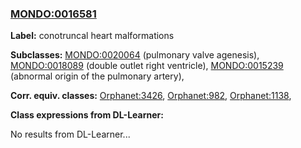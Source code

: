 
### [MONDO:0016581](http://purl.obolibrary.org/obo/MONDO_0016581)
**Label:** conotruncal heart malformations

**Subclasses:** [MONDO:0020064](http://purl.obolibrary.org/obo/MONDO_0020064) (pulmonary valve agenesis), [MONDO:0018089](http://purl.obolibrary.org/obo/MONDO_0018089) (double outlet right ventricle), [MONDO:0015239](http://purl.obolibrary.org/obo/MONDO_0015239) (abnormal origin of the pulmonary artery), 

**Corr. equiv. classes:** [Orphanet:3426](http://www.orpha.net/ORDO/Orphanet_3426), [Orphanet:982](http://www.orpha.net/ORDO/Orphanet_982), [Orphanet:1138](http://www.orpha.net/ORDO/Orphanet_1138), 

**Class expressions from DL-Learner:**

No results from DL-Learner...



